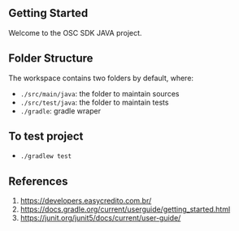 ## Getting Started

Welcome to the OSC SDK JAVA project.

## Folder Structure

The workspace contains two folders by default, where:

- `./src/main/java`: the folder to maintain sources
- `./src/test/java`: the folder to maintain tests
- `./gradle`: gradle wraper

## To test project

- `./gradlew test`
## References

1. https://developers.easycredito.com.br/
2. https://docs.gradle.org/current/userguide/getting_started.html
3. https://junit.org/junit5/docs/current/user-guide/